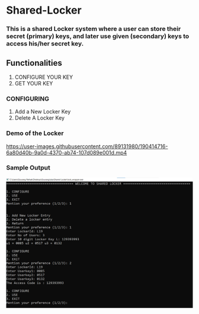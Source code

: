 # Shared-Locker

### This is a shared Locker system where a user can store their secret (primary) keys, and later use given (secondary) keys to access his/her secret key.

## Functionalities
1. CONFIGURE YOUR KEY
2. GET YOUR KEY

### CONFIGURING
1. Add a New Locker Key
2. Delete A Locker Key

### Demo of the Locker



https://user-images.githubusercontent.com/89131980/190414716-6a80d40b-9a0d-4370-ab74-107d089e001d.mp4


### Sample Output
<img src="img/SharedLocker.png" alt="SampleImage">

